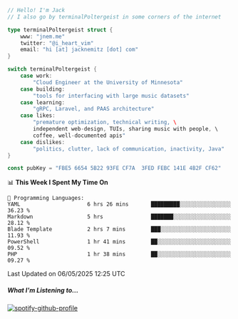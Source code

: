 ```go
// Hello! I'm Jack
// I also go by terminalPoltergeist in some corners of the internet

type terminalPoltergeist struct {
    www: "jnem.me"
    twitter: "@i_heart_vim"
    email: "hi [at] jacknemitz [dot] com"
}

switch terminalPoltergeist {
    case work:
        "Cloud Engineer at the University of Minnesota"
    case building:
        "tools for interfacing with large music datasets"
    case learning:
        "gRPC, Laravel, and PAAS architecture"
    case likes:
        "premature optimization, technical writing, \
        independent web-design, TUIs, sharing music with people, \
        coffee, well-documented apis"
    case dislikes:
        "politics, clutter, lack of communication, inactivity, Java"
}

const pubKey = "FBE5 6654 5B22 93FE CF7A  3FED FEBC 141E 4B2F CF62"
```

<!--START_SECTION:waka-->
📊 **This Week I Spent My Time On** 

```text
💬 Programming Languages: 
YAML                     6 hrs 26 mins       █████████░░░░░░░░░░░░░░░░   36.23 % 
Markdown                 5 hrs               ███████░░░░░░░░░░░░░░░░░░   28.12 % 
Blade Template           2 hrs 7 mins        ███░░░░░░░░░░░░░░░░░░░░░░   11.93 % 
PowerShell               1 hr 41 mins        ██░░░░░░░░░░░░░░░░░░░░░░░   09.52 % 
PHP                      1 hr 38 mins        ██░░░░░░░░░░░░░░░░░░░░░░░   09.27 % 
```


 Last Updated on 06/05/2025 12:25 UTC
<!--END_SECTION:waka-->

##### What I'm Listening to...

[![spotify-github-profile](https://jnem.me/listening-item?maxAge=2592000)](https://jnem.me/listening)

